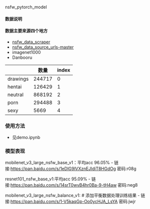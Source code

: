 nsfw_pytorch_model 

#### 数据说明

#### 数据主要来源四个地方

- [nsfw_data_scraper](https://github.com/alex000kim/nsfw_data_scraper)
- [nsfw_data_source_urls-master](https://github.com/EBazarov/nsfw_data_source_urls)
- imagenet1000 
- Danbooru 

|          | 数量   | index |
| -------- | ------ | ----- |
| drawings | 244717 | 0     |
| hentai   | 126429 | 1     |
| neutral  | 868192 | 2     |
| porn     | 294488 | 3     |
| sexy     | 5669   | 4     |

### 使用方法

- 见demo.ipynb

### 模型表现

mobilenet_v3_large_nsfw_base_v1：平均acc 96.05%
    - 链接:https://pan.baidu.com/s/1eDlG9lVXznEJIdiT8HGdOg  密码:r08g

resnet101_nsfw_base_v1:平均acc 95.09%
    - 链接:https://pan.baidu.com/s/14srT0wvB4hr0Ba-9-tH4aw  密码:neg8
    
mobilenet_v3_large_nsfw_balance_v1:  # 添加平衡数据处理训练结果
    - 链接:https://pan.baidu.com/s/1-V5kaqGp-Oo0ycHJA_LsYA  密码:jwjr
